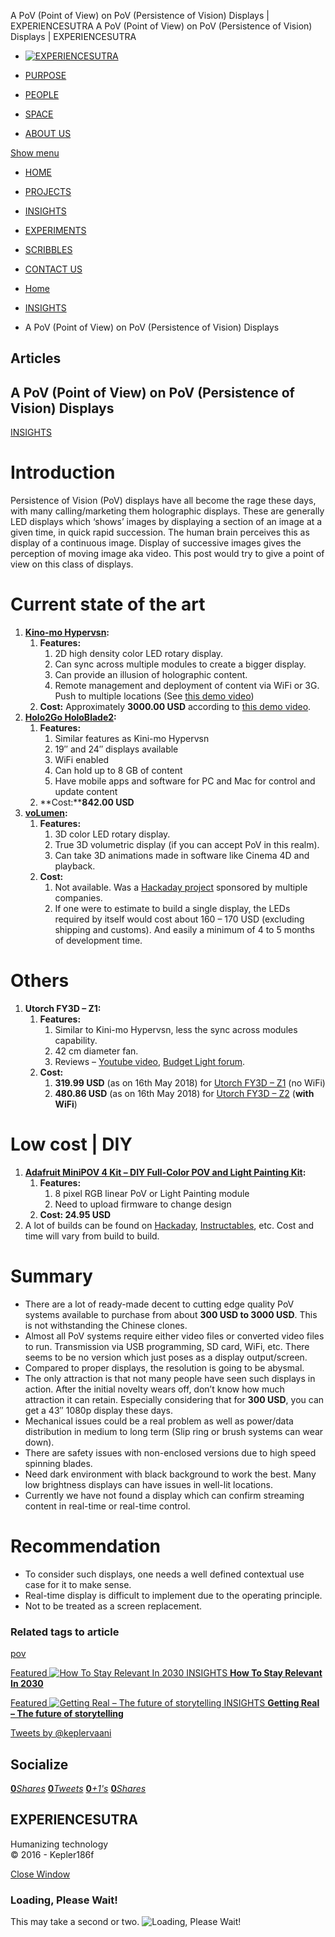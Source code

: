 A PoV (Point of View) on PoV (Persistence of Vision) Displays | EXPERIENCESUTRA                          A PoV (Point of View) on PoV (Persistence of Vision) Displays | EXPERIENCESUTRA                                   

*   [![EXPERIENCESUTRA](/wp-content/themes/tresor-theme/images/logo.png)](http://experiencesutra.com/)

*   [PURPOSE](http://experiencesutra.com/purpose/)
*   [PEOPLE](http://experiencesutra.com/people/)
*   [SPACE](http://experiencesutra.com/gallery/space/)
*   [ABOUT US](http://experiencesutra.com/about-us/)

 [Show menu](#dat-menu)

*   [HOME](http://experiencesutra.com/)
*   [PROJECTS](http://experiencesutra.com/category/projects/)
*   [INSIGHTS](http://experiencesutra.com/category/insights/)
*   [EXPERIMENTS](http://experiencesutra.com/category/experiments/)
*   [SCRIBBLES](http://experiencesutra.com/category/scribbles/)
*   [CONTACT US](http://experiencesutra.com/contact-us/)

*   [Home](http://experiencesutra.com)
*   [INSIGHTS](http://experiencesutra.com/category/insights/)
*   A PoV (Point of View) on PoV (Persistence of Vision) Displays

Articles
--------

A PoV (Point of View) on PoV (Persistence of Vision) Displays
-------------------------------------------------------------

[INSIGHTS](http://experiencesutra.com/category/insights/)

Introduction
============

Persistence of Vision (PoV) displays have all become the rage these days, with many calling/marketing them holographic displays. These are generally LED displays which ‘shows’ images by displaying a section of an image at a given time, in quick rapid succession. The human brain perceives this as display of a continuous image. Display of successive images gives the perception of moving image aka video. This post would try to give a point of view on this class of displays.

Current state of the art
========================

1.  **[Kino-mo Hypervsn](https://kino-mo.com/):**
    1.  **Features:**
        1.  2D high density color LED rotary display.
        2.  Can sync across multiple modules to create a bigger display.
        3.  Can provide an illusion of holographic content.
        4.  Remote management and deployment of content via WiFi or 3G. Push to multiple locations (See [this demo video](https://www.youtube.com/watch?v=e7xwCFfXydc))
    2.  **Cost:** Approximately **3000.00 USD** according to [this demo video](https://www.youtube.com/watch?v=P1C0c0aTisM).
2.  **[Holo2Go HoloBlade2](https://holo2go.com/products/holoblade):**
    1.  **Features:**
        1.  Similar features as Kini-mo Hypervsn
        2.  19″ and 24″ displays available
        3.  WiFi enabled
        4.  Can hold up to 8 GB of content
        5.  Have mobile apps and software for PC and Mac for control and update content
    2.  **Cost:****842.00 USD**
3.  **[voLumen](http://maxmali.com/volumen/):**
    1.  **Features:**
        1.  3D color LED rotary display.
        2.  True 3D volumetric display (if you can accept PoV in this realm).
        3.  Can take 3D animations made in software like Cinema 4D and playback.
    2.  **Cost:**
        1.  Not available. Was a [Hackaday project](https://hackaday.io/project/1737-volumen-volumetric-3d-display-device) sponsored by multiple companies.
        2.  If one were to estimate to build a single display, the LEDs required by itself would cost about 160 – 170 USD (excluding shipping and customs). And easily a minimum of 4 to 5 months of development time.

Others
======

1.  **Utorch FY3D – Z1:**
    1.  **Features:**
        1.  Similar to Kini-mo Hypervsn, less the sync across modules capability.
        2.  42 cm diameter fan.
        3.  Reviews – [Youtube video](https://www.youtube.com/watch?v=IU7cPwIEi7Q), [Budget Light forum](http://budgetlightforum.com/node/59837).
    2.  **Cost:**
        1.  **319.99 USD** (as on 16th May 2018) for [Utorch FY3D – Z1](https://www.gearbest.com/novelty-lighting/pp_999715.html?wid=21&lkid=13643485) (no WiFi)
        2.  **480.86 USD** (as on 16th May 2018) for [Utorch FY3D – Z2](https://www.gearbest.com/novelty-lighting/pp_1634353.html?lkid=13643499) (**with WiFi**)

Low cost | DIY
==============

1.  **[Adafruit MiniPOV 4 Kit – DIY Full-Color POV and Light Painting Kit](https://www.adafruit.com/product/1776):**
    1.  **Features:**
        1.  8 pixel RGB linear PoV or Light Painting module
        2.  Need to upload firmware to change design
    2.  **Cost: 24.95 USD**
2.  A lot of builds can be found on [Hackaday](https://hackaday.io/search?term=pov), [Instructables](http://www.instructables.com/howto/pov/), etc. Cost and time will vary from build to build.

Summary
=======

*   There are a lot of ready-made decent to cutting edge quality PoV systems available to purchase from about **300 USD to 3000 USD**. This is not withstanding the Chinese clones.
*   Almost all PoV systems require either video files or converted video files to run. Transmission via USB programming, SD card, WiFi, etc. There seems to be no version which just poses as a display output/screen.
*   Compared to proper displays, the resolution is going to be abysmal.
*   The only attraction is that not many people have seen such displays in action. After the initial novelty wears off, don’t know how much attraction it can retain. Especially considering that for **300 USD**, you can get a 43″ 1080p display these days.
*   Mechanical issues could be a real problem as well as power/data distribution in medium to long term (Slip ring or brush systems can wear down).
*   There are safety issues with non-enclosed versions due to high speed spinning blades.
*   Need dark environment with black background to work the best. Many low brightness displays can have issues in well-lit locations.
*   Currently we have not found a display which can confirm streaming content in real-time or real-time control.

Recommendation
==============

*   To consider such displays, one needs a well defined contextual use case for it to make sense.
*   Real-time display is difficult to implement due to the operating principle.
*   Not to be treated as a screen replacement.

### Related tags to article

[pov](http://experiencesutra.com/tag/pov/)

[Featured ![How To Stay Relevant In 2030](http://experiencesutra.com/wp-content/uploads/2018/08/34005906806_ae9722f4bf_o-397x310_c.jpg)   INSIGHTS **How To Stay Relevant In 2030**](http://experiencesutra.com/insights/how-to-stay-relevant-in-2030/) 

[Featured ![Getting Real – The future of storytelling](http://experiencesutra.com/wp-content/uploads/2015/06/shutterstock_129557375-397x310_c.jpg)   INSIGHTS **Getting Real – The future of storytelling**](http://experiencesutra.com/insights/getting-real-the-future-of-storytelling/) 

[Tweets by @keplervaani](https://twitter.com/twitterdev)

Socialize
---------

[**0**_Shares_](http://www.facebook.com/sharer/sharer.php?u=http://experiencesutra.com) [**0**_Tweets_](#) [**0**_+1's_](https://plus.google.com/share?url=http://experiencesutra.com) [**0**_Shares_](http://www.linkedin.com/shareArticle?mini=true&url=http://experiencesutra.com&title=EXPERIENCESUTRA+-+Humanizing+Technology)

EXPERIENCESUTRA
---------------

Humanizing technology  
© 2016 - Kepler186f

[Close Window](#)

### Loading, Please Wait!

This may take a second or two. ![Loading, Please Wait!](http://experiencesutra.com/wp-content/themes/tresor-theme/images/loading.gif "Loading, Please Wait!")